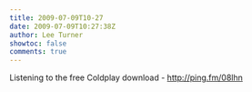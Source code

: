 ```yaml
---
title: 2009-07-09T10-27
date: 2009-07-09T10:27:38Z
author: Lee Turner
showtoc: false
comments: true
---
```


Listening to the free Coldplay download - http://ping.fm/08lhn

